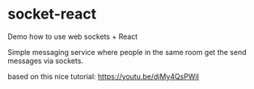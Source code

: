 # socket-react
Demo how to use web sockets + React

Simple messaging service where people in the same room get the send messages via sockets.

based on this nice tutorial: https://youtu.be/djMy4QsPWiI